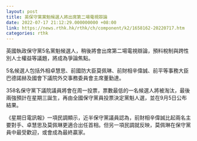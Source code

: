 ```yaml
---
layout: post
title: 英保守黨黨魁候選人將出席第二場電視辯論
date: 2022-07-17 21:12:29.000000000 +08:00
link: https://news.rthk.hk/rthk/ch/component/k2/1658162-20220717.htm
categories: rthk
---
```


英國執政保守黨5名黨魁候選人，稍後將會出席第二場電視辯論，預料稅制與跨性別人士權益等議題，將成為爭論焦點。

5名候選人包括外相卓慧思、前國防大臣莫佩琳、前財相辛偉誠、前平等事務大臣巴德諾赫及國會下議院外交事務委員會主席董勤達。

358名保守黨下議院議員將會在周一投票，票數最低的一名候選人將被淘汰，最後兩強預計在星期三誕生，再由全國保守黨員投票決定黨魁人選，並在9月5日公布結果。

《星期日電訊報》一項民調顯示，近半保守黨議員認為，前財相辛偉誠比起兩名主要對手、卓慧思及莫佩琳更適合出任首相。但另一項民調就反映，莫佩琳在保守黨員中最受歡迎，或會成為最終贏家。
